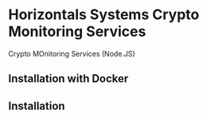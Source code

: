 # Horizontals Systems Crypto Monitoring Services

Crypto MOnitoring Services (Node.JS)

## Installation with Docker

## Installation
